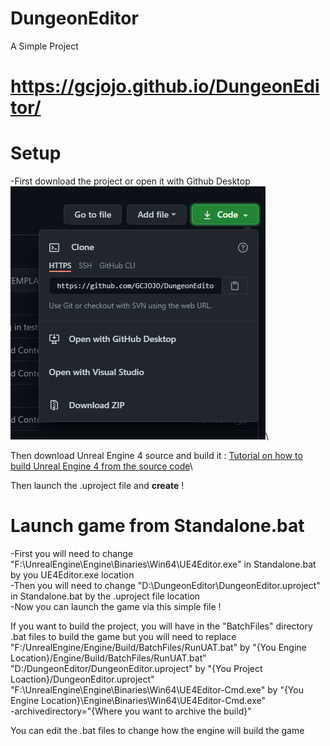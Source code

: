 # DungeonEditor
 A Simple Project
 
 # https://gcjojo.github.io/DungeonEditor/

# Setup

-First download the project or open it with Github Desktop\
![download-source-img](https://github.com/GCJOJO/DungeonEditor/blob/master/docs/Ressources/IMG/download-source.PNG)\

Then download Unreal Engine 4 source and build it : [Tutorial on how to build Unreal Engine 4 from the source code](https://github.com/EpicGames/UnrealEngine#getting-up-and-running)\


Then launch the .uproject file and **create** !

# Launch game from Standalone.bat
  -First you will need to change "F:\UnrealEngine\Engine\Binaries\Win64\UE4Editor.exe" in Standalone.bat by you UE4Editor.exe location\
  -Then you will need to change "D:\DungeonEditor\DungeonEditor.uproject" in Standalone.bat by the .uproject file location\
  -Now you can launch the game via this simple file !

If you want to build the project, you will have in the "BatchFiles\" directory .bat files to build the game but you will need to replace "F:/UnrealEngine/Engine/Build/BatchFiles/RunUAT.bat" by "{You Engine Location}/Engine/Build/BatchFiles/RunUAT.bat"\
"D:/DungeonEditor/DungeonEditor.uproject" by "{You Project Loaction}/DungeonEditor.uproject"\
"F:\UnrealEngine\Engine\Binaries\Win64\UE4Editor-Cmd.exe" by "{You Engine Location}\Engine\Binaries\Win64\UE4Editor-Cmd.exe"\
-archivedirectory="{Where you want to archive the build}"


You can edit the .bat files to change how the engine will build the game
